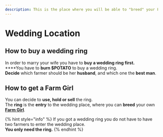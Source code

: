 ```yaml
---
description: This is the place where you will be able to "breed" your Farm Girl.
---
```


# Wedding Location

## How to buy a wedding ring

In order to marry your wife you have to **buy a wedding ring first.** \
****You have to **burn $POTATO** to buy a wedding ring. \
**Decide** which farmer should be her **husband**, and which one the **best man**.&#x20;

## How to get a Farm Girl

You can decide to **use, hold or sell** the ring. \
The **ring** is the **entry** to the wedding place, where you can **breed** your own[ **Farm Girl**](../characters/farm-girl.md).

{% hint style="info" %}
If you got a wedding ring you do not have to have two farmers to enter the wedding place. \
**You only need the ring.**
{% endhint %}
